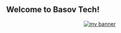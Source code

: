 ## Welcome to Basov Tech!

<p align="center">
  <a href="https://www.yushi.dev/" target="_blank" rel="noreferrer"><img src="https://www.basov.tech/assets/src/vision_2.jpg" alt="my banner"></a>
</p>
